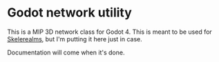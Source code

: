 # Godot network utility

This is a MIP 3D network class for Godot 4. This is meant to be used for [Skelerealms](https://github.com/SlashScreen/skelerealms), but I'm putting it here just in case.

Documentation will come when it's done.
